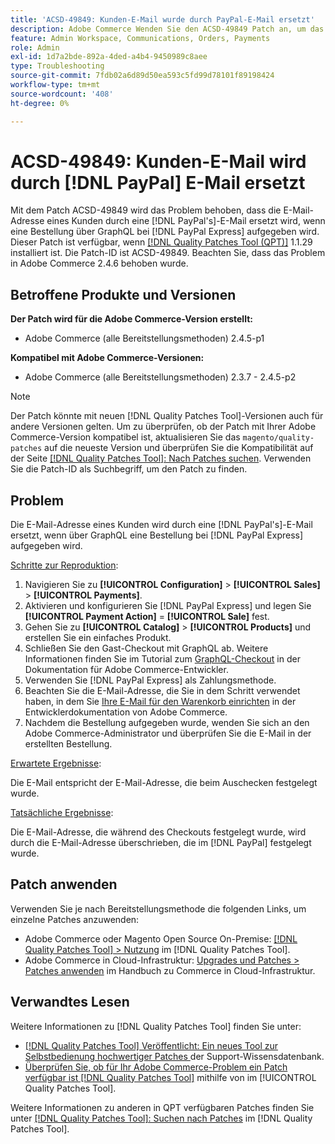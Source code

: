 ```yaml
---
title: 'ACSD-49849: Kunden-E-Mail wurde durch PayPal-E-Mail ersetzt'
description: Adobe Commerce Wenden Sie den ACSD-49849 Patch an, um das Problem zu beheben, bei dem die Kunden-E-Mail durch die PayPal-E-Mail ersetzt wurde, wenn Sie über GraphQL eine Bestellung mit PayPal Express aufgeben.
feature: Admin Workspace, Communications, Orders, Payments
role: Admin
exl-id: 1d7a2bde-892a-4ded-a4b4-9450989c8aee
type: Troubleshooting
source-git-commit: 7fdb02a6d89d50ea593c5fd99d78101f89198424
workflow-type: tm+mt
source-wordcount: '408'
ht-degree: 0%

---
```


# ACSD-49849: Kunden-E-Mail wird durch [!DNL PayPal] E-Mail ersetzt

Mit dem Patch ACSD-49849 wird das Problem behoben, dass die E-Mail-Adresse eines Kunden durch eine [!DNL PayPal's]-E-Mail ersetzt wird, wenn eine Bestellung über GraphQL bei [!DNL PayPal Express] aufgegeben wird. Dieser Patch ist verfügbar, wenn [[!DNL Quality Patches Tool (QPT)]](https://experienceleague.adobe.com/de/docs/commerce-operations/tools/quality-patches-tool/quality-patches-tool-to-self-serve-quality-patches) 1.1.29 installiert ist. Die Patch-ID ist ACSD-49849. Beachten Sie, dass das Problem in Adobe Commerce 2.4.6 behoben wurde.

## Betroffene Produkte und Versionen

**Der Patch wird für die Adobe Commerce-Version erstellt:**

* Adobe Commerce (alle Bereitstellungsmethoden) 2.4.5-p1

**Kompatibel mit Adobe Commerce-Versionen:**

* Adobe Commerce (alle Bereitstellungsmethoden) 2.3.7 - 2.4.5-p2

>[!NOTE]
>
>Der Patch könnte mit neuen [!DNL Quality Patches Tool]-Versionen auch für andere Versionen gelten. Um zu überprüfen, ob der Patch mit Ihrer Adobe Commerce-Version kompatibel ist, aktualisieren Sie das `magento/quality-patches` auf die neueste Version und überprüfen Sie die Kompatibilität auf der Seite [[!DNL Quality Patches Tool]: Nach Patches suchen](https://experienceleague.adobe.com/tools/commerce-quality-patches/index.html?lang=de). Verwenden Sie die Patch-ID als Suchbegriff, um den Patch zu finden.

## Problem

Die E-Mail-Adresse eines Kunden wird durch eine [!DNL PayPal's]-E-Mail ersetzt, wenn über GraphQL eine Bestellung bei [!DNL PayPal Express] aufgegeben wird.

<u>Schritte zur Reproduktion</u>:

1. Navigieren Sie zu **[!UICONTROL Configuration]** > **[!UICONTROL Sales]** > **[!UICONTROL Payments]**.
1. Aktivieren und konfigurieren Sie [!DNL PayPal Express] und legen Sie **[!UICONTROL Payment Action]** = **[!UICONTROL Sale]** fest.
1. Gehen Sie zu **[!UICONTROL Catalog]** > **[!UICONTROL Products]** und erstellen Sie ein einfaches Produkt.
1. Schließen Sie den Gast-Checkout mit GraphQL ab. Weitere Informationen finden Sie im Tutorial zum [GraphQL-Checkout](https://developer.adobe.com/commerce/webapi/graphql/tutorials/checkout/) in der Dokumentation für Adobe Commerce-Entwickler.
1. Verwenden Sie [!DNL PayPal Express] als Zahlungsmethode.
1. Beachten Sie die E-Mail-Adresse, die Sie in dem Schritt verwendet haben, in dem Sie [Ihre E-Mail für den Warenkorb einrichten](https://developer.adobe.com/commerce/webapi/graphql/tutorials/checkout/set-email-address/) in der Entwicklerdokumentation von Adobe Commerce.
1. Nachdem die Bestellung aufgegeben wurde, wenden Sie sich an den Adobe Commerce-Administrator und überprüfen Sie die E-Mail in der erstellten Bestellung.

<u>Erwartete Ergebnisse</u>:

Die E-Mail entspricht der E-Mail-Adresse, die beim Auschecken festgelegt wurde.

<u>Tatsächliche Ergebnisse</u>:

Die E-Mail-Adresse, die während des Checkouts festgelegt wurde, wird durch die E-Mail-Adresse überschrieben, die im [!DNL PayPal] festgelegt wurde.

## Patch anwenden

Verwenden Sie je nach Bereitstellungsmethode die folgenden Links, um einzelne Patches anzuwenden:

* Adobe Commerce oder Magento Open Source On-Premise: [[!DNL Quality Patches Tool] > Nutzung](/help/tools/quality-patches-tool/usage.md) im [!DNL Quality Patches Tool].
* Adobe Commerce in Cloud-Infrastruktur: [Upgrades und Patches > Patches anwenden](https://experienceleague.adobe.com/docs/commerce-cloud-service/user-guide/develop/upgrade/apply-patches.html?lang=de) im Handbuch zu Commerce in Cloud-Infrastruktur.

## Verwandtes Lesen

Weitere Informationen zu [!DNL Quality Patches Tool] finden Sie unter:

* [[!DNL Quality Patches Tool] Veröffentlicht: Ein neues Tool zur Selbstbedienung hochwertiger Patches ](https://experienceleague.adobe.com/de/docs/commerce-operations/tools/quality-patches-tool/quality-patches-tool-to-self-serve-quality-patches) der Support-Wissensdatenbank.
* [Überprüfen Sie, ob für Ihr Adobe Commerce-Problem ein Patch verfügbar ist [!DNL Quality Patches Tool]](/help/tools/quality-patches-tool/patches-available-in-qpt/check-patch-for-magento-issue-with-magento-quality-patches.md) mithilfe von im [!UICONTROL Quality Patches Tool].


Weitere Informationen zu anderen in QPT verfügbaren Patches finden Sie unter [[!DNL Quality Patches Tool]: Suchen nach Patches](https://experienceleague.adobe.com/tools/commerce-quality-patches/index.html?lang=de) im [!DNL Quality Patches Tool].
